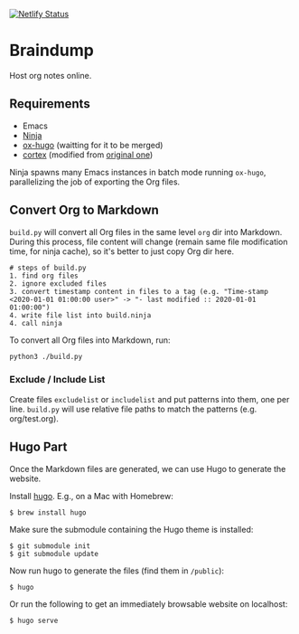 [![Netlify Status](https://api.netlify.com/api/v1/badges/e24f724b-59b4-4530-bd35-cd1817f38122/deploy-status)](https://app.netlify.com/sites/gyh-braindump/deploys)

# Braindump

Host org notes online.

## Requirements

- Emacs
- [Ninja](https://ninja-build.org/ "Ninja")
- [ox-hugo][ox-hugo] (waitting for it to be merged)
- [cortex][cortex] (modified from [original one][cortex-origin])

Ninja spawns many Emacs instances in batch mode
running `ox-hugo`, parallelizing the job of exporting the Org files.

## Convert Org to Markdown

`build.py` will convert all Org files in the same level `org` dir into Markdown.
During this process, file content will change (remain same file modification time, for ninja cache),
so it's better to just copy Org dir here.

```
# steps of build.py
1. find org files
2. ignore excluded files
3. convert timestamp content in files to a tag (e.g. "Time-stamp <2020-01-01 01:00:00 user>" -> "- last modified :: 2020-01-01 01:00:00")
4. write file list into build.ninja
4. call ninja
```

To convert all Org files into Markdown, run:

```bash
python3 ./build.py
```

### Exclude / Include List
Create files `excludelist` or `includelist`
and put patterns into them, one per line.
`build.py` will use relative file paths to match the patterns (e.g. org/test.org).

## Hugo Part

Once the Markdown files are generated, we can use Hugo to generate the website.

Install [hugo][hugo]. E.g., on a Mac with Homebrew:

    $ brew install hugo

Make sure the submodule containing the Hugo theme is installed:

    $ git submodule init
    $ git submodule update

Now run hugo to generate the files (find them in `/public`):

    $ hugo

Or run the following to get an immediately browsable website on localhost:

    $ hugo serve

[hugo]: https://gohugo.io/
[ox-hugo]: https://github.com/jethrokuan/ox-hugo/tree/feat/org-hugo-base-dir
[cortex]: https://github.com/gyh1621/cortex
[cortex-origin]: https://github.com/jethrokuan/cortex
[org]: https://github.com/jethrokuan/braindump/tree/master/org
